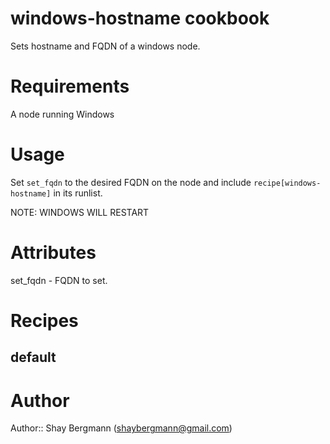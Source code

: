 # windows-hostname cookbook

Sets hostname and FQDN of a windows node.

# Requirements

A node running Windows

# Usage

Set `set_fqdn` to the desired FQDN on the node and include `recipe[windows-hostname]` in its runlist.

NOTE: WINDOWS WILL RESTART

# Attributes

set_fqdn - FQDN to set.

# Recipes

## default

# Author

Author:: Shay Bergmann (<shaybergmann@gmail.com>)
